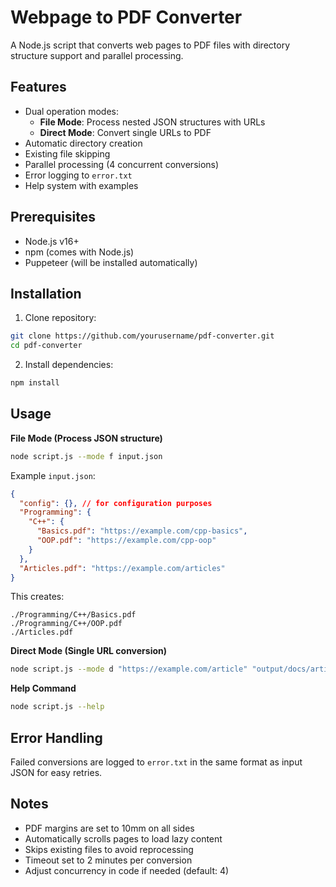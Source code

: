 # Webpage to PDF Converter

A Node.js script that converts web pages to PDF files with directory structure support and parallel processing.

## Features

- Dual operation modes:
  - **File Mode**: Process nested JSON structures with URLs
  - **Direct Mode**: Convert single URLs to PDF
- Automatic directory creation
- Existing file skipping
- Parallel processing (4 concurrent conversions)
- Error logging to `error.txt`
- Help system with examples

## Prerequisites

- Node.js v16+
- npm (comes with Node.js)
- Puppeteer (will be installed automatically)

## Installation

1. Clone repository:

```bash
git clone https://github.com/yourusername/pdf-converter.git
cd pdf-converter
```

2. Install dependencies:

```bash
npm install
```

## Usage

**File Mode (Process JSON structure)**

```bash
node script.js --mode f input.json
```

Example `input.json`:

```json
{
  "config": {}, // for configuration purposes
  "Programming": {
    "C++": {
      "Basics.pdf": "https://example.com/cpp-basics",
      "OOP.pdf": "https://example.com/cpp-oop"
    }
  },
  "Articles.pdf": "https://example.com/articles"
}
```

This creates:

```text
./Programming/C++/Basics.pdf
./Programming/C++/OOP.pdf
./Articles.pdf
```

**Direct Mode (Single URL conversion)**

```bash
node script.js --mode d "https://example.com/article" "output/docs/article.pdf"
```

**Help Command**

```bash
node script.js --help
```

## Error Handling

Failed conversions are logged to `error.txt` in the same format as input JSON for easy retries.

## Notes

- PDF margins are set to 10mm on all sides
- Automatically scrolls pages to load lazy content
- Skips existing files to avoid reprocessing
- Timeout set to 2 minutes per conversion
- Adjust concurrency in code if needed (default: 4)
